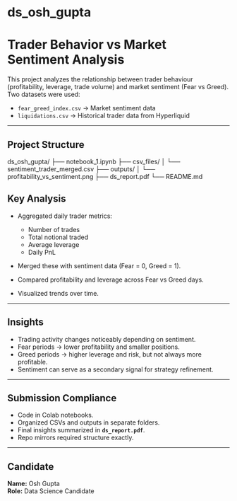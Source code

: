 # ds_osh_gupta
# Trader Behavior vs Market Sentiment Analysis

This project analyzes the relationship between trader behaviour (profitability, leverage, trade volume) and market sentiment (Fear vs Greed).  
Two datasets were used:
- `fear_greed_index.csv` → Market sentiment data  
- `liquidations.csv` → Historical trader data from Hyperliquid  

---

##  Project Structure
ds_osh_gupta/
├── notebook_1.ipynb
├── csv_files/
│   └── sentiment_trader_merged.csv
├── outputs/
│   └── profitability_vs_sentiment.png
├── ds_report.pdf
└── README.md

##  Key Analysis

- Aggregated daily trader metrics:  
  - Number of trades  
  - Total notional traded  
  - Average leverage  
  - Daily PnL  

- Merged these with sentiment data (Fear = 0, Greed = 1).  
- Compared profitability and leverage across Fear vs Greed days.  
- Visualized trends over time.  

---

## Insights

- Trading activity changes noticeably depending on sentiment.  
- Fear periods → lower profitability and smaller positions.  
- Greed periods → higher leverage and risk, but not always more profitable.  
- Sentiment can serve as a secondary signal for strategy refinement.  

---

## Submission Compliance

- Code in Colab notebooks.  
- Organized CSVs and outputs in separate folders.  
- Final insights summarized in **`ds_report.pdf`**.  
- Repo mirrors required structure exactly.  

---

## Candidate

**Name:** Osh Gupta  
**Role:** Data Science Candidate  

